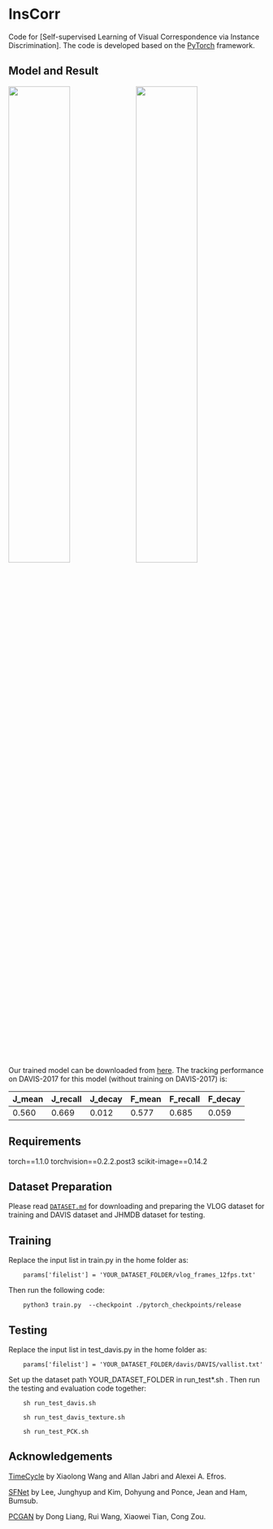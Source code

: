 # InsCorr

Code for [Self-supervised Learning of Visual Correspondence via Instance Discrimination]. The code is developed based on the [PyTorch](https://pytorch.org/) framework. 

## Model and Result
<p float="left">
  <img src="figures/1.gif" width="49%" />
  <img src="figures/2.gif" width="49%" />
</p>

Our trained model can be downloaded from [here](https://drive.google.com/open?id=1choamF305CCheAGqtl4zBC1Hwn4oq2xn). The tracking performance on DAVIS-2017 for this model (without training on DAVIS-2017) is:

| J_mean | J_recall | J_decay | F_mean | F_recall | F_decay |
| ------------- | ------------- | ------------- | ------------- | ------------- | ------------- |
| 0.560 | 0.669 | 0.012 | 0.577 | 0.685 | 0.059 |

## Requirements

torch==1.1.0
torchvision==0.2.2.post3
scikit-image==0.14.2

## Dataset Preparation

Please read [`DATASET.md`](DATASET.md) for downloading and preparing the VLOG dataset for training and DAVIS dataset and JHMDB dataset for testing.

## Training
Replace the input list in train.py in the home folder as:
```Shell
    params['filelist'] = 'YOUR_DATASET_FOLDER/vlog_frames_12fps.txt'
```
Then run the following code:
```Shell
    python3 train.py  --checkpoint ./pytorch_checkpoints/release
```

## Testing
Replace the input list in test_davis.py in the home folder as:
```Shell
    params['filelist'] = 'YOUR_DATASET_FOLDER/davis/DAVIS/vallist.txt'
```
Set up the dataset path YOUR_DATASET_FOLDER in run_test*.sh . Then run the testing and evaluation code together:
```Shell
    sh run_test_davis.sh
```

```Shell
    sh run_test_davis_texture.sh
```

```Shell
    sh run_test_PCK.sh
```


## Acknowledgements
[TimeCycle](https://github.com/xiaolonw/TimeCycle) by Xiaolong Wang and Allan Jabri and Alexei A. Efros.

[SFNet](https://github.com/cvlab-yonsei/projects/blob/master/SFNet/codes/model.py) by Lee, Junghyup and Kim, Dohyung and Ponce, Jean and Ham, Bumsub.

[PCGAN](https://github.com/AlanIIE/PCGAN) by Dong Liang, Rui Wang, Xiaowei Tian, Cong Zou.

